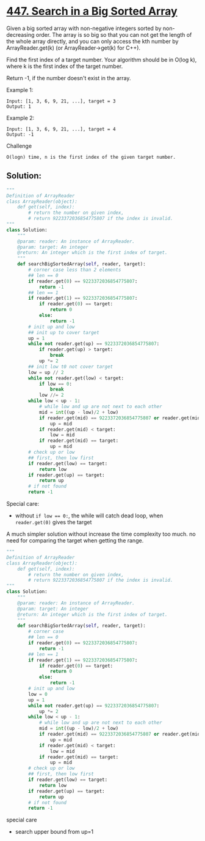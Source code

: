 # [447. Search in a Big Sorted Array](https://www.lintcode.com/problem/search-in-a-big-sorted-array/description)

Given a big sorted array with non-negative integers sorted by non-decreasing order. The array is so big so that you can not get the length of the whole array directly, and you can only access the kth number by ArrayReader.get(k) (or ArrayReader->get(k) for C++).

Find the first index of a target number. Your algorithm should be in O(log k), where k is the first index of the target number.

Return -1, if the number doesn't exist in the array.

Example 1:
```
Input: [1, 3, 6, 9, 21, ...], target = 3
Output: 1
```
Example 2:
```
Input: [1, 3, 6, 9, 21, ...], target = 4
Output: -1
```
Challenge
```
O(logn) time, n is the first index of the given target number.
```
## Solution:
```python
"""
Definition of ArrayReader
class ArrayReader(object):
    def get(self, index):
        # return the number on given index, 
        # return 9223372036854775807 if the index is invalid.
"""
class Solution:
    """
    @param: reader: An instance of ArrayReader.
    @param: target: An integer
    @return: An integer which is the first index of target.
    """
    def searchBigSortedArray(self, reader, target):
        # corner case less than 2 elements
        ## len == 0
        if reader.get(0) == 9223372036854775807:
            return -1
        ## len == 1 
        if reader.get(1) == 9223372036854775807:
            if reader.get(0) == target:
                return 0
            else:
                return -1
        # init up and low
        ## init up to cover target
        up = 1
        while not reader.get(up) == 9223372036854775807:
            if reader.get(up) > target:
                break
            up *= 2
        ## init low t0 not cover target
        low = up // 2
        while not reader.get(low) < target:
            if low == 0:
                break
            low //= 2
        while low < up - 1:
            # while low and up are not next to each other
            mid = int((up - low)/2 + low)
            if reader.get(mid) == 9223372036854775807 or reader.get(mid) > target:
                up = mid
            if reader.get(mid) < target:
                low = mid
            if reader.get(mid) == target:
                up = mid
        # check up or low
        ## first, then low first
        if reader.get(low) == target:
            return low
        if reader.get(up) == target:
            return up
        # if not found
        return -1
```
Special care:
- without ```if low == 0:```, the while will catch dead loop, when ```reader.get(0)``` gives the target

A much simpler solution without increase the time complexity too much.
no need for comparing the target when getting the range.

```python
"""
Definition of ArrayReader
class ArrayReader(object):
    def get(self, index):
    	# return the number on given index, 
        # return 9223372036854775807 if the index is invalid.
"""
class Solution:
    """
    @param: reader: An instance of ArrayReader.
    @param: target: An integer
    @return: An integer which is the first index of target.
    """
    def searchBigSortedArray(self, reader, target):
        # corner case 
        ## len == 0
        if reader.get(0) == 9223372036854775807:
            return -1
        ## len == 1 
        if reader.get(1) == 9223372036854775807:
            if reader.get(0) == target:
                return 0
            else:
                return -1
        # init up and low
        low = 0
        up = 1
        while not reader.get(up) == 9223372036854775807:
            up *= 2
        while low < up - 1:
            # while low and up are not next to each other
            mid = int((up - low)/2 + low)
            if reader.get(mid) == 9223372036854775807 or reader.get(mid) > target:
                up = mid
            if reader.get(mid) < target:
                low = mid
            if reader.get(mid) == target:
                up = mid
        # check up or low
        ## first, then low first
        if reader.get(low) == target:
            return low
        if reader.get(up) == target:
            return up
        # if not found
        return -1
```
special care
- search upper bound from up=1